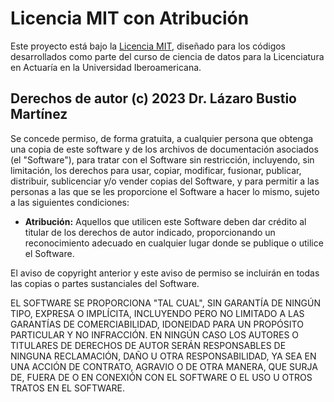 # Licencia MIT con Atribución

Este proyecto está bajo la [Licencia MIT](https://opensource.org/licenses/MIT), diseñado para los códigos desarrollados como parte del curso de ciencia de datos para la Licenciatura en Actuaría en la Universidad Iberoamericana.

## Derechos de autor (c) 2023 Dr. Lázaro Bustio Martínez

Se concede permiso, de forma gratuita, a cualquier persona que obtenga una copia de este software y de los archivos de documentación asociados (el "Software"), para tratar con el Software sin restricción, incluyendo, sin limitación, los derechos para usar, copiar, modificar, fusionar, publicar, distribuir, sublicenciar y/o vender copias del Software, y para permitir a las personas a las que se les proporcione el Software a hacer lo mismo, sujeto a las siguientes condiciones:

- **Atribución:** Aquellos que utilicen este Software deben dar crédito al titular de los derechos de autor indicado, proporcionando un reconocimiento adecuado en cualquier lugar donde se publique o utilice el Software.

El aviso de copyright anterior y este aviso de permiso se incluirán en todas las copias o partes sustanciales del Software.

EL SOFTWARE SE PROPORCIONA "TAL CUAL", SIN GARANTÍA DE NINGÚN TIPO, EXPRESA O IMPLÍCITA, INCLUYENDO PERO NO LIMITADO A LAS GARANTÍAS DE COMERCIABILIDAD, IDONEIDAD PARA UN PROPÓSITO PARTICULAR Y NO INFRACCIÓN. EN NINGÚN CASO LOS AUTORES O TITULARES DE DERECHOS DE AUTOR SERÁN RESPONSABLES DE NINGUNA RECLAMACIÓN, DAÑO U OTRA RESPONSABILIDAD, YA SEA EN UNA ACCIÓN DE CONTRATO, AGRAVIO O DE OTRA MANERA, QUE SURJA DE, FUERA DE O EN CONEXIÓN CON EL SOFTWARE O EL USO U OTROS TRATOS EN EL SOFTWARE.
